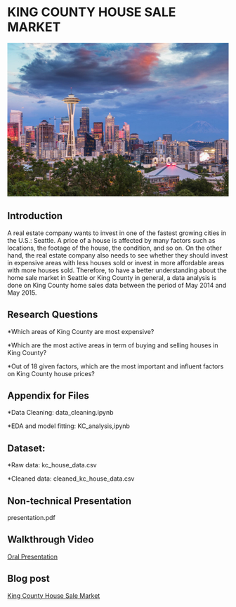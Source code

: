 # KING COUNTY HOUSE SALE MARKET

![](seattle.jpg)

## Introduction

A real estate company wants to invest in one of the fastest growing cities in the U.S.: Seattle. A price of a house is affected by many factors such as locations, the footage of the house, the condition, and so on. On the other hand, the real estate company also needs to see whether they should invest in expensive areas with less houses sold or invest in more affordable areas with more houses sold. Therefore, to have a better understanding about the home sale market in Seattle or King County in general, a data analysis is done on King County home sales data between the period of May 2014 and May 2015. 

## Research Questions
*Which areas of King County are most expensive?

*Which are the most active areas in term of buying and selling houses in King County?

*Out of 18 given factors, which are the most important and influent factors on King County house prices?

## Appendix for Files
*Data Cleaning: data_cleaning.ipynb

*EDA and model fitting: KC_analysis,ipynb

## Dataset:
*Raw data: kc_house_data.csv

*Cleaned data: cleaned_kc_house_data.csv

## Non-technical Presentation

presentation.pdf

## Walkthrough Video

<a href=" ">Oral Presentation</a>

## Blog post

<a href=" ">King County House Sale Market</a>


